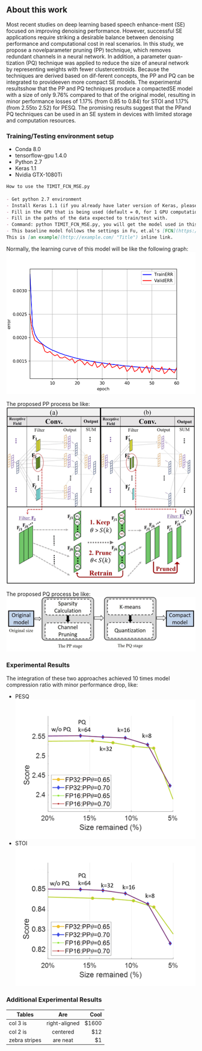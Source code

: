 ## About this work

Most recent studies on deep learning based speech enhance-ment (SE) focused on improving denoising performance. However, successful SE applications require striking a desirable balance between denoising performance and computational cost in real scenarios. In this study, we propose a novelparameter pruning (PP) technique, which removes redundant channels in a neural network. In addition, a parameter quan-tization (PQ) technique was applied to reduce the size of aneural network by representing weights with fewer  clustercentroids. Because the techniques are derived based on dif-ferent concepts, the PP and PQ can be integrated to provideeven  more compact SE models. The experimental resultsshow that the PP and PQ techniques produce a compactedSE model with a size of only  9.76% compared to that of the original model, resulting in minor performance losses of 1.17% (from 0.85 to 0.84) for STOI and 1.17%(from 2.55to 2.52) for PESQ. The promising results suggest that the PPand PQ techniques can be used in an SE system in devices with limited storage and computation resources.

### Training/Testing environment setup

- Conda 8.0
- tensorflow-gpu 1.4.0
- Python 2.7
- Keras 1.1
- Nvidia GTX-1080Ti

```markdown
How to use the TIMIT_FCN_MSE.py

- Get python 2.7 environment
- Install Keras 1.1 (if you already have later version of Keras, please reinstall this version). 
- Fill in the GPU that is being used (default = 0, for 1 GPU computation resource, -1 for no CPU computation resource).
- Fill in the paths of the data expected to train/test with.
- Command: python TIMIT_FCN_MSE.py, you will get the model used in this work.
- This baseline model follows the settings in Fu, et.al's [FCN](https://github.com/JasonSWFu/End-to-end-waveform-utterance-enhancement/).
This is [an example](http://example.com/ "Title") inline link.
```
Normally, the learning curve of this model will be like the following graph:
![image](https://github.com/WilliamYu1993/ICSE/blob/master/images/Learning_curve_FCNN_TIMIT_MSE.png)



The proposed PP process be like:
![image](https://github.com/WilliamYu1993/ICSE/blob/master/images/pruning_overall.png)

The proposed PQ process be like:
![image](https://github.com/WilliamYu1993/ICSE/blob/master/images/process.png)

### Experimental Results
The integration of these two approaches achieved 10 times model compression ratio with minor performance drop, like:
- PESQ
![image](https://github.com/WilliamYu1993/ICSE/blob/master/images/FP1632_pesq.png)
- STOI
![image](https://github.com/WilliamYu1993/ICSE/blob/master/images/FP1632_stoi.png)

### Additional Experimental Results

| Tables        | Are           | Cool  |
| ------------- |:-------------:| -----:|
| col 3 is      | right-aligned | $1600 |
| col 2 is      | centered      |   $12 |
| zebra stripes | are neat      |    $1 |
